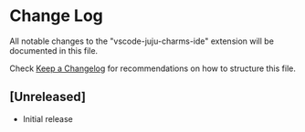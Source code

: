 # Change Log

All notable changes to the "vscode-juju-charms-ide" extension will be documented in this file.

Check [Keep a Changelog](http://keepachangelog.com/) for recommendations on how to structure this file.

## [Unreleased]

- Initial release